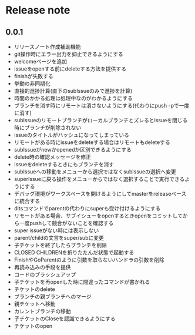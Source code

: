 # Release note

## 0.0.1
* リリースノート作成補助機能
* git操作時にエラー出力を抑止できるようにする
* welcomeページを追加
* issueをopenする前にdeleteする方法を提供する
* finishが失敗する
* 挙動の非同期化
* 直接的進捗計算(直下のsubIssueのみで進捗を計算)
* 時間のかかる処理は処理中なのがわかるようにする
* ブランチを消す時にリモートは消さないようにする(代わりにpush -pで一度に消す)
* subIssueのリモートブランチがローカルブランチとズレるとissueを閉じる時にブランチが削除されない
* issueのタイトルがハッシュになってしまっている
* リモートがある時にissueをdeleteする場合はリモートもdeleteする
* subIssueがnewかopenedか区別できるようにする
* delete時の確認メッセージを修正
* issueをdeleteするときにもブランチを消す
* subIssueへの移動をメニューから選択ではなくsubIssueの選択へ変更
* superIssueに戻る操作をメニューからではなく選択することで実行できるようにする
* デバッグ環境がワークスペースを開けるようにしてmasterをreleaseベースに統合する
* ditsコマンドでparentの代わりにsuperも受け付けるようにする
* リモートがある場合、サブイシューをopenするときopenをコミットしてから一度pushして競合がないことを確認する
* super issueがない時には表示しない
* parent/childの文言をsuper/subに変更
* 子チケットを終了したらブランチを削除
* CLOSED CHILDRENを折りたたんだ状態で起動する
* FinishやGoParentのように引数を取らないハンドラの引数を削除
* 再読み込みの手段を提供
* コードのブラッシュアップ
* 子チケットを再openした時に間違ったコマンドが書かれる
* チケットのdelete
* ブランチの親ブランチへのマージ
* 親チケットへ移動
* カレントブランチの移動
* 子チケットのCloseを認識できるようにする
* チケットのopen
